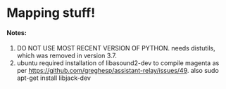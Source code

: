 # Mapping stuff!

#### Notes:
1. DO NOT USE MOST RECENT VERSION OF PYTHON. needs distutils, which was removed in version 3.7. 
2. ubuntu required installation of libasound2-dev to compile magenta as per https://github.com/greghesp/assistant-relay/issues/49. also sudo apt-get install libjack-dev 